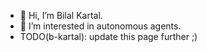 - 👋 Hi, I’m Bilal Kartal.
- 👀 I’m interested in autonomous agents.
- TODO(b-kartal): update this page further ;) 

<!---
b-kartal/b-kartal is a ✨ special ✨ repository because its `README.md` (this file) appears on your GitHub profile.
You can click the Preview link to take a look at your changes.
--->
